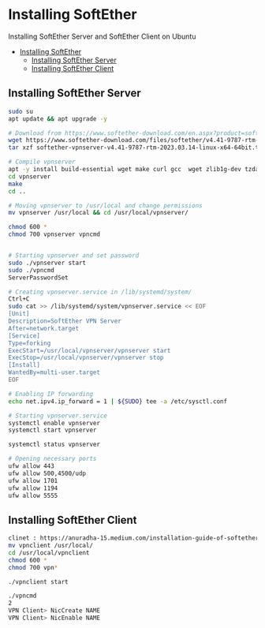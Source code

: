 # Installing SoftEther
Installing SoftEther Server and SoftEther Client on Ubuntu

- [Installing SoftEther](#installing-softether)
  - [Installing SoftEther Server](#installing-softether-server)
  - [Installing SoftEther Client](#installing-softether-client)

## Installing SoftEther Server 

```sh
sudo su
apt update && apt upgrade -y

# Download from https://www.softether-download.com/en.aspx?product=softether
wget https://www.softether-download.com/files/softether/v4.41-9787-rtm-2023.03.14-tree/Linux/SoftEther_VPN_Server/64bit_-_Intel_x64_or_AMD64/softether-vpnserver-v4.41-9787-rtm-2023.03.14-linux-x64-64bit.tar.gz
tar xzf softether-vpnserver-v4.41-9787-rtm-2023.03.14-linux-x64-64bit.tar.gz

# Compile vpnserver
apt -y install build-essential wget make curl gcc  wget zlib1g-dev tzdata git ibreadline-dev libncurses-dev libssl-dev 
cd vpnserver
make
cd ..

# Moving vpnserver to /usr/local and change permissions
mv vpnserver /usr/local && cd /usr/local/vpnserver/

chmod 600 *
chmod 700 vpnserver vpncmd


# Starting vpnserver and set password
sudo ./vpnserver start
sudo ./vpncmd
ServerPasswordSet

# Creating vpnserver.service in /lib/systemd/system/
Ctrl+C
sudo cat >> /lib/systemd/system/vpnserver.service << EOF
[Unit]
Description=SoftEther VPN Server
After=network.target
[Service]
Type=forking
ExecStart=/usr/local/vpnserver/vpnserver start
ExecStop=/usr/local/vpnserver/vpnserver stop
[Install]
WantedBy=multi-user.target
EOF

# Enabling IP forwarding
echo net.ipv4.ip_forward = 1 | ${SUDO} tee -a /etc/sysctl.conf

# Starting vpnserver.service 
systemctl enable vpnserver
systemctl start vpnserver

systemctl status vpnserver

# Opening necessary ports
ufw allow 443
ufw allow 500,4500/udp
ufw allow 1701
ufw allow 1194
ufw allow 5555

```

## Installing SoftEther Client

```sh
clinet : https://anuradha-15.medium.com/installation-guide-of-softether-vpn-client-on-linux-54a405a0ae2c
mv vpnclient /usr/local/
cd /usr/local/vpnclient
chmod 600 *
chmod 700 vpn*

./vpnclient start

./vpncmd
2
VPN Client> NicCreate NAME
VPN Client> NicEnable NAME

```
